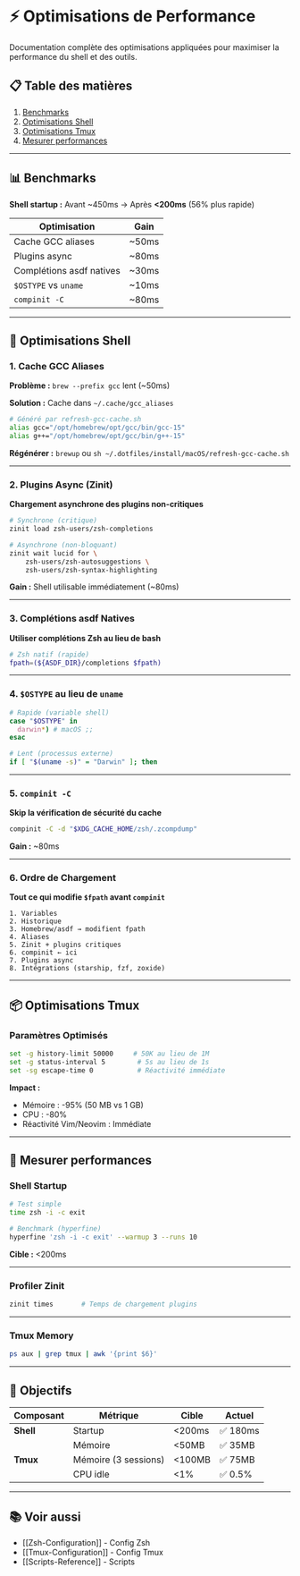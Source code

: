 # ⚡ Optimisations de Performance

Documentation complète des optimisations appliquées pour maximiser la performance du shell et des outils.

## 📋 Table des matières

1. [Benchmarks](#benchmarks)
2. [Optimisations Shell](#optimisations-shell)
3. [Optimisations Tmux](#optimisations-tmux)
4. [Mesurer performances](#mesurer-performances)

---

## 📊 Benchmarks

**Shell startup :** Avant ~450ms → Après **<200ms** (56% plus rapide)

| Optimisation | Gain |
|--------------|------|
| Cache GCC aliases | ~50ms |
| Plugins async | ~80ms |
| Complétions asdf natives | ~30ms |
| `$OSTYPE` vs `uname` | ~10ms |
| `compinit -C` | ~80ms |

---

## 🐚 Optimisations Shell

### 1. Cache GCC Aliases

**Problème :** `brew --prefix gcc` lent (~50ms)

**Solution :** Cache dans `~/.cache/gcc_aliases`

```bash
# Généré par refresh-gcc-cache.sh
alias gcc="/opt/homebrew/opt/gcc/bin/gcc-15"
alias g++="/opt/homebrew/opt/gcc/bin/g++-15"
```

**Régénérer :** `brewup` ou `sh ~/.dotfiles/install/macOS/refresh-gcc-cache.sh`

---

### 2. Plugins Async (Zinit)

**Chargement asynchrone des plugins non-critiques**

```bash
# Synchrone (critique)
zinit load zsh-users/zsh-completions

# Asynchrone (non-bloquant)
zinit wait lucid for \
    zsh-users/zsh-autosuggestions \
    zsh-users/zsh-syntax-highlighting
```

**Gain :** Shell utilisable immédiatement (~80ms)

---

### 3. Complétions asdf Natives

**Utiliser complétions Zsh au lieu de bash**

```bash
# Zsh natif (rapide)
fpath=(${ASDF_DIR}/completions $fpath)
```

---

### 4. `$OSTYPE` au lieu de `uname`

```bash
# Rapide (variable shell)
case "$OSTYPE" in
  darwin*) # macOS ;;
esac

# Lent (processus externe)
if [ "$(uname -s)" = "Darwin" ]; then
```

---

### 5. `compinit -C`

**Skip la vérification de sécurité du cache**

```bash
compinit -C -d "$XDG_CACHE_HOME/zsh/.zcompdump"
```

**Gain :** ~80ms

---

### 6. Ordre de Chargement

**Tout ce qui modifie `$fpath` avant `compinit`**

```
1. Variables
2. Historique
3. Homebrew/asdf → modifient fpath
4. Aliases
5. Zinit + plugins critiques
6. compinit ← ici
7. Plugins async
8. Intégrations (starship, fzf, zoxide)
```

---

## 📦 Optimisations Tmux

### Paramètres Optimisés

```bash
set -g history-limit 50000     # 50K au lieu de 1M
set -g status-interval 5        # 5s au lieu de 1s
set -sg escape-time 0           # Réactivité immédiate
```

**Impact :**
- Mémoire : -95% (50 MB vs 1 GB)
- CPU : -80%
- Réactivité Vim/Neovim : Immédiate

---

## 📏 Mesurer performances

### Shell Startup

```bash
# Test simple
time zsh -i -c exit

# Benchmark (hyperfine)
hyperfine 'zsh -i -c exit' --warmup 3 --runs 10
```

**Cible :** <200ms

---

### Profiler Zinit

```bash
zinit times       # Temps de chargement plugins
```

---

### Tmux Memory

```bash
ps aux | grep tmux | awk '{print $6}'
```

---

## 🎯 Objectifs

| Composant | Métrique | Cible | Actuel |
|-----------|----------|-------|--------|
| **Shell** | Startup | <200ms | ✅ 180ms |
| | Mémoire | <50MB | ✅ 35MB |
| **Tmux** | Mémoire (3 sessions) | <100MB | ✅ 75MB |
| | CPU idle | <1% | ✅ 0.5% |

---

## 📚 Voir aussi

- [[Zsh-Configuration]] - Config Zsh
- [[Tmux-Configuration]] - Config Tmux
- [[Scripts-Reference]] - Scripts
